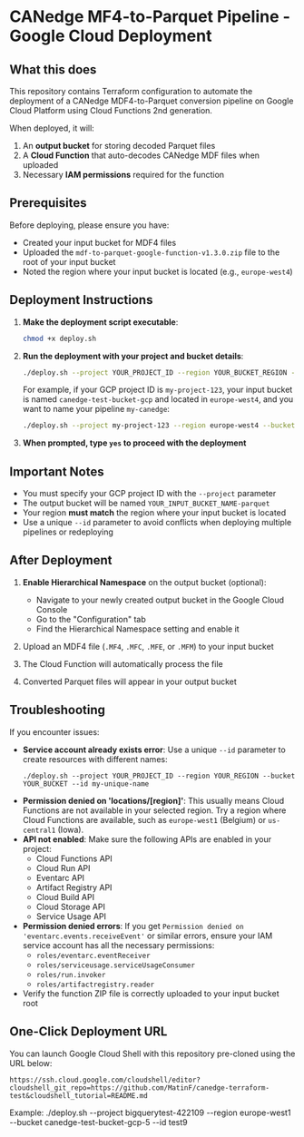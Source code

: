 # CANedge MF4-to-Parquet Pipeline - Google Cloud Deployment

## What this does

This repository contains Terraform configuration to automate the deployment of a CANedge MDF4-to-Parquet conversion pipeline on Google Cloud Platform using Cloud Functions 2nd generation.

When deployed, it will:
1. An **output bucket** for storing decoded Parquet files
2. A **Cloud Function** that auto-decodes CANedge MDF files when uploaded
3. Necessary **IAM permissions** required for the function

## Prerequisites

Before deploying, please ensure you have:

- Created your input bucket for MDF4 files
- Uploaded the `mdf-to-parquet-google-function-v1.3.0.zip` file to the root of your input bucket
- Noted the region where your input bucket is located (e.g., `europe-west4`)

## Deployment Instructions

1. **Make the deployment script executable**:

   ```bash
   chmod +x deploy.sh
   ```

2. **Run the deployment with your project and bucket details**:

   ```bash
   ./deploy.sh --project YOUR_PROJECT_ID --region YOUR_BUCKET_REGION --bucket YOUR_INPUT_BUCKET_NAME --id YOUR_PIPELINE_NAME
   ```

   For example, if your GCP project ID is `my-project-123`, your input bucket is named `canedge-test-bucket-gcp` and located in `europe-west4`, and you want to name your pipeline `my-canedge`:

   ```bash
   ./deploy.sh --project my-project-123 --region europe-west4 --bucket canedge-test-bucket-gcp --id my-canedge
   ```

3. **When prompted, type `yes` to proceed with the deployment**

## Important Notes

- You must specify your GCP project ID with the `--project` parameter
- The output bucket will be named `YOUR_INPUT_BUCKET_NAME-parquet`
- Your region **must match** the region where your input bucket is located
- Use a unique `--id` parameter to avoid conflicts when deploying multiple pipelines or redeploying

## After Deployment

1. **Enable Hierarchical Namespace** on the output bucket (optional):
   - Navigate to your newly created output bucket in the Google Cloud Console
   - Go to the "Configuration" tab
   - Find the Hierarchical Namespace setting and enable it

2. Upload an MDF4 file (`.MF4`, `.MFC`, `.MFE`, or `.MFM`) to your input bucket
3. The Cloud Function will automatically process the file
4. Converted Parquet files will appear in your output bucket

## Troubleshooting

If you encounter issues:

- **Service account already exists error**: Use a unique `--id` parameter to create resources with different names:
  ```
  ./deploy.sh --project YOUR_PROJECT_ID --region YOUR_REGION --bucket YOUR_BUCKET --id my-unique-name
  ```
- **Permission denied on 'locations/[region]'**: This usually means Cloud Functions are not available in your selected region. Try a region where Cloud Functions are available, such as `europe-west1` (Belgium) or `us-central1` (Iowa).
- **API not enabled**: Make sure the following APIs are enabled in your project:
  - Cloud Functions API
  - Cloud Run API
  - Eventarc API
  - Artifact Registry API
  - Cloud Build API
  - Cloud Storage API
  - Service Usage API
- **Permission denied errors**: If you get `Permission denied on 'eventarc.events.receiveEvent'` or similar errors, ensure your IAM service account has all the necessary permissions:
  - `roles/eventarc.eventReceiver`
  - `roles/serviceusage.serviceUsageConsumer`
  - `roles/run.invoker`
  - `roles/artifactregistry.reader`
- Verify the function ZIP file is correctly uploaded to your input bucket root

## One-Click Deployment URL

You can launch Google Cloud Shell with this repository pre-cloned using the URL below:

```
https://ssh.cloud.google.com/cloudshell/editor?cloudshell_git_repo=https://github.com/MatinF/canedge-terraform-test&cloudshell_tutorial=README.md
```

Example:
./deploy.sh --project bigquerytest-422109 --region europe-west1 --bucket canedge-test-bucket-gcp-5 --id test9
